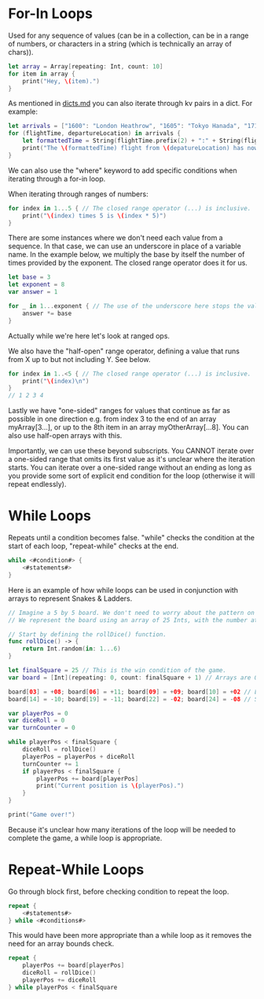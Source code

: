 # For-In Loops

Used for any sequence of values (can be in a collection, can be in a range of numbers, or characters in a string (which is technically an array of chars)).

```swift
let array = Array[repeating: Int, count: 10]
for item in array {
    print("Hey, \(item).")
}
```

As mentioned in [dicts.md](../03_Collections/dicts.md) you can also iterate through kv pairs in a dict. For example:

```swift
let arrivals = ["1600": "London Heathrow", "1605": "Tokyo Hanada", "1715": "Don Mueang International", "1724": "Phuket International"]
for (flightTime, departureLocation) in arrivals {
    let formattedTime = String(flightTime.prefix(2) + ":" + String(flightTime.suffix(2)))
    print("The \(formattedTime) flight from \(depatureLocation) has now landed.")
}
```
We can also use the "where" keyword to add specific conditions when iterating through a for-in loop.

When iterating through ranges of numbers:

```swift
for index in 1...5 { // The closed range operator (...) is inclusive.
    print("\(index) times 5 is \(index * 5)")
}
```

There are some instances where we don't need each value from a sequence. In that case, we can use an underscore in place of a variable name.
In the example below, we multiply the base by itself the number of times provided by the exponent. The closed range operator does it for us.

```swift
let base = 3
let exponent = 8
var answer = 1

for _ in 1...exponent { // The use of the underscore here stops the value of each iteration being returned (presumably some performance improvements here?)
    answer *= base
}
```
Actually while we're here let's look at ranged ops.

We also have the "half-open" range operator, defining a value that runs from X up to but not including Y. See below.

```swift
for index in 1..<5 { // The closed range operator (...) is inclusive.
    print("\(index)\n")
}
// 1 2 3 4
```

Lastly we have "one-sided" ranges for values that continue as far as possible in one direction e.g. from index 3 to the end of an array
myArray[3...], or up to the 8th item in an array myOtherArray[...8]. You can also use half-open arrays with this.

Importantly, we can use these beyond subscripts. You CANNOT iterate over a one-sided range that omits its first value as it's unclear where the iteration starts. You can iterate over a one-sided range without an ending as long as you provide some sort of explicit end condition for the loop (otherwise it will repeat endlessly).

# While Loops

Repeats until a condition becomes false. "while" checks the condition at the start of each loop, "repeat-while" checks at the end.

```swift
while <#condition#> {
    <#statements#>
}
```

Here is an example of how while loops can be used in conjunction with arrays to represent Snakes & Ladders.

```swift
// Imagine a 5 by 5 board. We don't need to worry about the pattern on the board, just which squares have ladders or snakes.
// We represent the board using an array of 25 Ints, with the number at each index representing any modifiers to player position (do they move up or down the board in the event there is a snake/ladder)

// Start by defining the rollDice() function.
func rollDice() -> {
    return Int.random(in: 1...6)
}

let finalSquare = 25 // This is the win condition of the game.
var board = [Int](repeating: 0, count: finalSquare + 1) // Arrays are 0-indexed, therefore we have an extra square.

board[03] = +08; board[06] = +11; board[09] = +09; board[10] = +02 // Ladders – we used the unary plus (+i) operator here to align the values & statements.
board[14] = -10; board[19] = -11; board[22] = -02; board[24] = -08 // Snakes

var playerPos = 0
var diceRoll = 0
var turnCounter = 0

while playerPos < finalSquare {
    diceRoll = rollDice()
    playerPos = playerPos + diceRoll
    turnCounter += 1
    if playerPos < finalSquare {
        playerPos += board[playerPos]
        print("Current position is \(playerPos).")
    }
}

print("Game over!")

```

Because it's unclear how many iterations of the loop will be needed to complete the game, a while loop is appropriate.

# Repeat-While Loops

Go through block first, before checking condition to repeat the loop.

```swift
repeat {
    <#statements#>
} while <#conditions#>
```

This would have been more appropriate than a while loop as it removes the need for an array bounds check.

```swift
repeat {
    playerPos += board[playerPos]
    diceRoll = rollDice()
    playerPos += diceRoll
} while playerPos < finalSquare
```